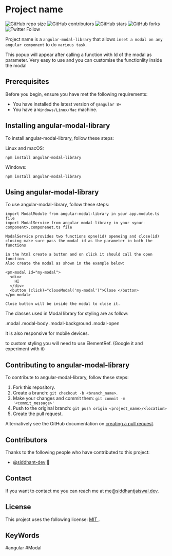 # Project name

<!--- These are examples. See https://shields.io for others or to customize this set of shields. You might want to include dependencies, project status and licence info here --->
![GitHub repo size](https://img.shields.io/github/repo-size/siddhant-dev/angular-modal-library)
![GitHub contributors](https://img.shields.io/github/contributors/siddhant-dev/angular-modal-library)
![GitHub stars](https://img.shields.io/github/stars/siddhant-dev/angular-modal-library?style=social)
![GitHub forks](https://img.shields.io/github/forks/siddhant-dev/angular-modal-library?style=social)
![Twitter Follow](https://img.shields.io/twitter/follow/IamSidd_J?style=social)

Project name is a `angular-modal-library` that allows `inset a modal on any angular component` to do `various task`.

This popup will appear after calling a function with Id of the modal as parameter. Very easy to use and you can customise the functionlity inside the modal

## Prerequisites

Before you begin, ensure you have met the following requirements:
<!--- These are just example requirements. Add, duplicate or remove as required --->
* You have installed the latest version of `@angular 8+`
* You have a `Windows/Linux/Mac` machine. 
<!-- * You have read `<guide/link/documentation_related_to_project>`. -->

## Installing angular-modal-library

To install angular-modal-library, follow these steps:

Linux and macOS:
```
npm install angular-modal-library
```

Windows:
```
npm install angular-modal-library
```
## Using angular-modal-library

To use angular-modal-library, follow these steps:

```
import ModalModule from angular-modal-library in your app.module.ts file
import ModalService from angular-modal-library in your <your-component>.componenet.ts file 

ModalService provides two functions opne(id) openeing and close(id) closing make sure pass the modal id as the parameter in both the functions

in the html create a button and on click it should call the open function. 
Also create the modal as shown in the example below: 

<pm-modal id="my-modal">
  <div>
    HI
  </div>
  <button (click)="closeModal('my-modal')">Close </button>
</pm-modal> 

Close button will be inside the modal to close it. 

```
The classes used in Modal library for styling are as follow: 

.modal
.modal-body
.modal-background
.modal-open

It is also responsive for mobile devices. 

to custom styling you will need to use ElementRef. (Google it and experiment with it)


## Contributing to angular-modal-library
<!--- If your README is long or you have some specific process or steps you want contributors to follow, consider creating a separate CONTRIBUTING.md file--->
To contribute to angular-modal-library, follow these steps:

1. Fork this repository.
2. Create a branch: `git checkout -b <branch_name>`.
3. Make your changes and commit them: `git commit -m '<commit_message>'`
4. Push to the original branch: `git push origin <project_name>/<location>`
5. Create the pull request.

Alternatively see the GitHub documentation on [creating a pull request](https://help.github.com/en/github/collaborating-with-issues-and-pull-requests/creating-a-pull-request).

## Contributors

Thanks to the following people who have contributed to this project:

* [@siddhant-dev](https://github.com//siddhant-dev) 📖
<!-- * [@cainwatson](https://github.com/cainwatson) 🐛
* [@calchuchesta](https://github.com/calchuchesta) 🐛 -->

<!-- You might want to consider using something like the [All Contributors](https://github.com/all-contributors/all-contributors) specification and its [emoji key](https://allcontributors.org/docs/en/emoji-key). -->

## Contact

If you want to contact me you can reach me at me@siddhantjaiswal.dev.

## License
<!--- If you're not sure which open license to use see https://choosealicense.com/--->

This project uses the following license: [ MIT ](https://github.com/siddhant-dev/angular-modal-library/blob/master/LICENSE).

## KeyWords 

#angular #Modal
